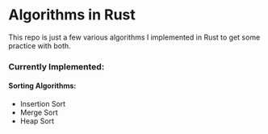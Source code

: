 # Algorithms in Rust
This repo is just a few various algorithms I implemented in Rust to get some practice with both.

### Currently Implemented:
#### Sorting Algorithms:
- Insertion Sort
- Merge Sort
- Heap Sort